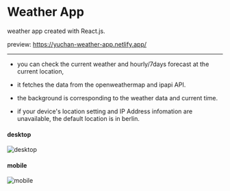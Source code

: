 # Weather App
weather app created with React.js.

preview: https://yuchan-weather-app.netlify.app/

___

- you can check the current weather and hourly/7days forecast at the current location,

- it fetches the data from the openweathermap and ipapi API.

- the background is corresponding to the weather data and current time.

- if your device's location setting and IP Address infomation are unavailable, the default location is in berlin.


#### desktop

![desktop](https://i.imgur.com/7IEdlBUm.jpg)

#### mobile

![mobile](https://i.imgur.com/5zh41Nkm.jpg)


